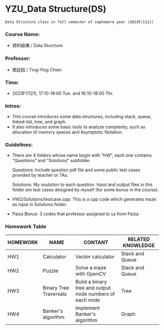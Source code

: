 # YZU_Data Structure(DS)
```
Data Structure class in fall semester of sophomore year (2023F/1121)
```

### Course Name:
- 資料結構 / Data Sturcture

### Professor:
- 簡廷因 / Ting-Ying Chien

### Time:
- 2023F(1121), 17:10-18:00 Tue. and 16:10-18:00 Thr.

### Intros:
- This course introduces some data structures, including stack, queue, linked-list, tree, and graph.
- It also introduces some basic tools to analyze complexity, such as allocation of memory spaces and Asymptotic Notation.

### Guidelines:
- There are 4 folders whose name begin with "HW", each one contains "Questions" and "Solutions" subfolder.

  Questions: Include question pdf file and some public test cases provided by teacher or TAs.

  Solutions: My soulution to each question. Input and output files in this folder are test cases designed by myself (for some bonus in the course).
- HW2/Solutions/testcase.cpp: This is a cpp code which generates maze as input in Solutions folder.
- Paiza Bonus: 3 codes that professor assigned to us from Paiza

### Homework Table
| HOMEWORK | NAME | CONTANT | RELATED KNOWLEDGE |
|--|--|--|--|
|HW1|Calculator|Vector calculator|Stack and Queue|
|HW2|Puzzle|Solve a maze with OpenCV|Stack and Queue|
|HW3|Binary Tree Traversals|Bulid a binary tree and output node numbers of each node|Tree|
|HW4|Banker's algorithm|Implement Banker's algorithm|Graph|
